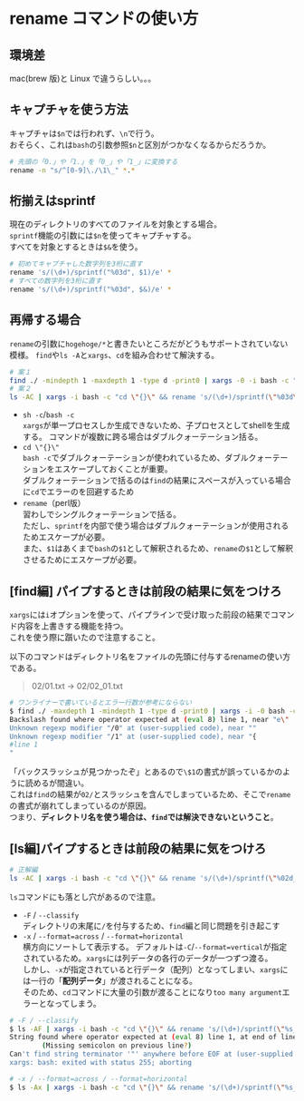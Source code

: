 # rename コマンドの使い方

## 環境差

mac(brew 版)と Linux で違うらしい。。。

## キャプチャを使う方法

キャプチャは`$n`では行われず、`\n`で行う。  
おそらく、これは`bash`の引数参照`$n`と区別がつかなくなるからだろうか。

```bash
# 先頭の「0.」や「1.」を「0_」や「1_」に変換する
rename -n "s/^[0-9]\./\1\_" *.*
```

## 桁揃えはsprintf

現在のディレクトリのすべてのファイルを対象とする場合。  
`sprintf`機能の引数には`$n`を使ってキャプチャする。  
すべてを対象とするときは`$&`を使う。

```bash
# 初めてキャプチャした数字列を3桁に直す
rename 's/(\d+)/sprintf("%03d", $1)/e' *
# すべての数字列を3桁に直す
rename 's/(\d+)/sprintf("%03d", $&)/e' *
```

## 再帰する場合

`rename`の引数に`hogehoge/*`と書きたいところだがどうもサポートされていない模様。
`find`や`ls -A`と`xargs`、`cd`を組み合わせて解決する。  

```bash
# 案１
find ./ -mindepth 1 -maxdepth 1 -type d -print0 | xargs -0 -i bash -c "cd \"{}\" && rename 's/(\d+)/sprintf(\"%03d\", \$1)/e' *"
# 案２
ls -AC | xargs -i bash -c "cd \"{}\" && rename 's/(\d+)/sprintf(\"%03d\", \$1)/e' *"
```

- `sh -c`/`bash -c`  
  `xargs`が単一プロセスしか生成できないため、子プロセスとしてshellを生成する。
  コマンドが複数に跨る場合はダブルクォーテーション括る。
- `cd \"{}\"`  
  `bash -c`でダブルクォーテーションが使われているため、ダブルクォーテーションをエスケープしておくことが重要。  
  ダブルクォーテーションで括るのは`find`の結果にスペースが入っている場合に`cd`でエラーのを回避するため
- `rename`（perl版）  
  習わしでシングルクォーテーションで括る。  
  ただし、`sprintf`を内部で使う場合はダブルクォーテーションが使用されるためエスケープが必要。  
  また、`$1`はあくまで`bash`の`$1`として解釈されるため、`rename`の`$1`として解釈させるためにエスケープが必要。

## [find編] パイプするときは前段の結果に気をつけろ

`xargs`には`i`オプションを使って、パイプラインで受け取った前段の結果でコマンド内容を上書きする機能を持つ。  
これを使う際に躓いたので注意すること。

以下のコマンドはディレクトリ名をファイルの先頭に付与するrenameの使い方である。

> 02/01.txt -> 02/02_01.txt

```bash
# ワンライナーで書いているとエラー行数が参考にならない
$ find ./ -maxdepth 1 -mindepth 1 -type d -print0 | xargs -i -0 bash -c "cd {} && rename 's/(\d+)/sprintf(\"%s_%03d\", \"{}\", \$1)/e\' * -n"
Backslash found where operator expected at (eval 8) line 1, near "e\"
Unknown regexp modifier "/0" at (user-supplied code), near ""
Unknown regexp modifier "/1" at (user-supplied code), near "{
#line 1
"
```

「バックスラッシュが見つかったぞ」とあるので`\$1`の書式が誤っているかのように読めるが間違い。  
これは`find`の結果が`02/`とスラッシュを含んでしまっているため、そこで`rename`の書式が崩れてしまっているのが原因。  
つまり、**ディレクトリ名を使う場合は、`find`では解決できないということ**。

## [ls編]パイプするときは前段の結果に気をつけろ

```bash
# 正解編
ls -AC | xargs -i bash -c "cd \"{}\" && rename 's/(\d+)/sprintf(\"%02d_%03d\",\"{}\", \$1)/e' * -n"
```

`ls`コマンドにも落とし穴があるので注意。  

- `-F` / `--classify`  
  ディレクトリの末尾に`/`を付与するため、`find`編と同じ問題を引き起こす
- `-x` / `--format=across` / `--format=horizontal`  
  横方向にソートして表示する。
  デフォルトは`-C`/`--format=vertical`が指定されているため。`xargs`には列データの各行のデータが一つずつ渡る。  
  しかし、`-x`が指定されていると行データ（配列）となってしまい、`xargs`には一行の「**配列データ**」が渡されることになる。  
  そのため、`cd`コマンドに大量の引数が渡ることになり`too many argument`エラーとなってしまう。

```bash
# -F / --classify
$ ls -AF | xargs -i bash -c "cd \"{}\" && rename 's/(\d+)/sprintf(\"%s_%03d\", \"{}\", \$1)/e\' * -n"
String found where operator expected at (eval 8) line 1, at end of line
        (Missing semicolon on previous line?)
Can't find string terminator '"' anywhere before EOF at (user-supplied code).
xargs: bash: exited with status 255; aborting
```

```bash
# -x / --format=across / --format=horizontal
$ ls -Ax | xargs -i bash -c "cd \"{}\" && rename 's/(\d+)/sprintf(\"%s_%03d\", \"{}\", \$1)/e\' * -n"
```
